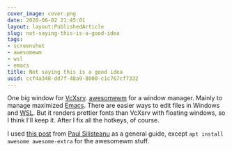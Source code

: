 ```yaml
---
cover_image: cover.png
date: 2020-06-02 21:45:01
layout: layout:PublishedArticle
slug: not-saying-this-is-a-good-idea
tags:
- screenshot
- awesomewm
- wsl
- emacs
title: Not saying this is a good idea
uuid: ccf4a348-dd7f-48a9-8000-c1c767cf7332
---
```


[VcXsrv]: https://sourceforge.net/projects/vcxsrv/
[awesomewm]: https://awesomewm.org/
[Emacs]: https://www.gnu.org/software/emacs/
[WSL]: https://docs.microsoft.com/en-us/windows/wsl/

One big window for [VcXsrv][].
[awesomewm][] for a window manager.
Mainly to manage maximized [Emacs][].
There are easier ways to edit files in Windows and [WSL][].
But it renders prettier fonts than VcXsrv with floating windows, so I think I'll keep it.
After I fix all the hotkeys, of course.

[this post]: https://solarianprogrammer.com/2017/04/16/windows-susbsystem-for-linux-xfce-4/
[Paul Silisteanu]: https://solarianprogrammer.com/

I used [this post][] from [Paul Silisteanu][] as a general guide, except `apt install awesome awesome-extra` for the
awesomewm  stuff.